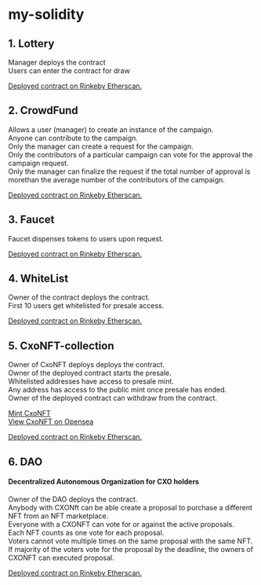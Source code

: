 # my-solidity

## 1. Lottery   
Manager deploys the contract   
Users can enter the contract for draw   

[Deployed contract on Rinkeby Etherscan.](https://rinkeby.etherscan.io/address/0x0E10F5026b0fb0a61C04B585A68e4EE533149fd4 "lottery")    

## 2. CrowdFund
Allows a user (manager) to create an instance of the campaign.             
Anyone can contribute to the campaign.             
Only the manager can create a request for the campaign.                 
Only the contributors of a particular campaign can vote for the approval the campaign request.   
Only the manager can finalize the request if the total number of approval is morethan the average number of the contributors of the campaign.   

[Deployed contract on Rinkeby Etherscan.](https://rinkeby.etherscan.io/address/0xd345e035EBE32995ffD14292ED1D1630B94d3E26 "crowdFund")    

## 3. Faucet   
Faucet dispenses tokens to users upon request.       

[Deployed contract on Rinkeby Etherscan.](https://rinkeby.etherscan.io/address/0xD4C3563dCACD1f37B638D1b00F6a5b5F5E9dcF07 "faucet")      

## 4. WhiteList
Owner of the contract deploys the contract.  
First 10 users get whitelisted for presale access.  

[Deployed contract on Rinkeby Etherscan.](https://rinkeby.etherscan.io/address/0x4b5a54b2EbC2247B1B397346fFd705dDc0f9741f "whitelist") 

## 5. CxoNFT-collection
Owner of CxoNFT deploys deploys the contract.   
Owner of the deployed contract starts the presale.   
Whitelisted addresses have access to presale mint.   
Any address has access to the public mint once presale has ended.     
Owner of the deployed contract can withdraw from the contract.   

[Mint CxoNFT](https://cxo-nft-collection.vercel.app "CxNFT")   
[View CxoNFT on Opensea](https://testnets.opensea.io/collection/cxonft-v2 "CxNFT")   

[Deployed contract on Rinkeby Etherscan.](https://rinkeby.etherscan.io/address/0x664E672487B1067492B101d2179864acAE02a991 "CxoNFT-collection")    

## 6. DAO   
#### Decentralized Autonomous Organization for CXO holders     
Owner of the DAO deploys the contract.      
Anybody with CXONft can be able create a proposal to purchase a different NFT from an NFT marketplace.    
Everyone with a CXONFT can vote for or against the active proposals.    
Each NFT counts as one vote for each proposal.     
Voters cannot vote multiple times on the same proposal with the same NFT.        
If majority of the voters vote for the proposal by the deadline, the owners of CXONFT can executed proposal.    

[Deployed contract on Rinkeby Etherscan.](https://rinkeby.etherscan.io/address/0x29F911C9E55d5f63bFF57402633889D0d6a60e6e "DAO")     